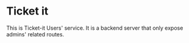 # Ticket it

This is Ticket-it Users' service. It is a backend server that only expose admins' related routes.